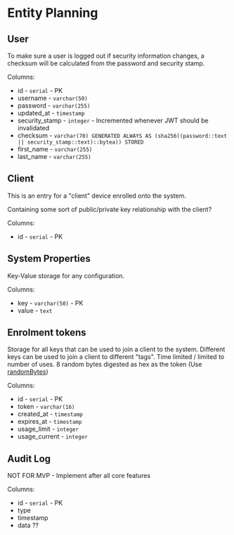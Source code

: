 # Entity Planning

## User

To make sure a user is logged out if security information changes, a checksum will be calculated from the password and security stamp.

Columns:
- id - `serial` - PK
- username - `varchar(50)`
- password - `varchar(255)`
- updated_at - `timestamp`
- security_stamp - `integer` - Incremented whenever JWT should be invalidated
- checksum - `varchar(70) GENERATED ALWAYS AS (sha256((password::text || security_stamp::text)::bytea)) STORED` 
- first_name - `varchar(255)`
- last_name - `varchar(255)`

## Client

This is an entry for a "client" device enrolled onto the system.

Containing some sort of public/private key relationship with the client?

Columns:
- id - `serial` - PK


## System Properties

Key-Value storage for any configuration. 

Columns:
- key - `varchar(50)` - PK
- value - `text`

## Enrolment tokens

Storage for all keys that can be used to join a client to the system. Different keys can be used to join a client to different "tags". Time limited / limited to number of uses. 8 random bytes digested as hex as the token (Use [randomBytes](https://nodejs.org/api/crypto.html#cryptorandombytessize-callback))

Columns:
- id - `serial` - PK
- token - `varchar(16)`
- created_at - `timestamp`
- expires_at - `timestamp`
- usage_limit - `integer`
- usage_current - `integer`



## Audit Log

NOT FOR MVP - Implement after all core features

Columns:
- id - `serial` - PK
- type
- timestamp
- data ??